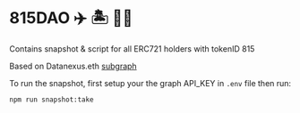 # 815DAO ✈️ 🏝️ 🐻‍❄️

Contains snapshot & script for all ERC721 holders with tokenID 815

Based on Datanexus.eth [subgraph](https://thegraph.com/explorer/subgraph?id=B333F7Ra4kuVBSwHFDfH9x9N1341GYHvdfpV94KY8Gmv&view=Overview)

To run the snapshot, first setup your the graph API_KEY in `.env` file then run:

```bash
npm run snapshot:take
```